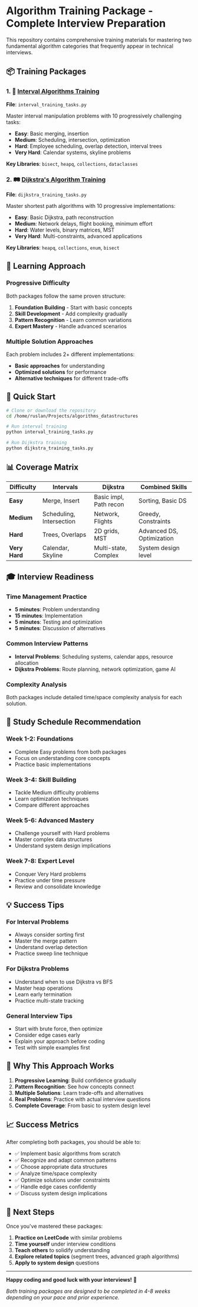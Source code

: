 # Algorithm Training Package - Complete Interview Preparation

This repository contains comprehensive training materials for mastering two fundamental algorithm categories that frequently appear in technical interviews.

## 📦 Training Packages

### 1. 🔗 [Interval Algorithms Training](./INTERVAL_TRAINING_README.md)

**File**: `interval_training_tasks.py`

Master interval manipulation problems with 10 progressively challenging tasks:

- **Easy**: Basic merging, insertion
- **Medium**: Scheduling, intersection, optimization
- **Hard**: Employee scheduling, overlap detection, interval trees
- **Very Hard**: Calendar systems, skyline problems

**Key Libraries**: `bisect`, `heapq`, `collections`, `dataclasses`

### 2. 🛤️ [Dijkstra's Algorithm Training](./DIJKSTRA_TRAINING_README.md)

**File**: `dijkstra_training_tasks.py`

Master shortest path algorithms with 10 progressive implementations:

- **Easy**: Basic Dijkstra, path reconstruction
- **Medium**: Network delays, flight booking, minimum effort
- **Hard**: Water levels, binary matrices, MST
- **Very Hard**: Multi-constraints, advanced applications

**Key Libraries**: `heapq`, `collections`, `enum`, `bisect`

## 🎯 Learning Approach

### Progressive Difficulty

Both packages follow the same proven structure:

1. **Foundation Building** - Start with basic concepts
2. **Skill Development** - Add complexity gradually
3. **Pattern Recognition** - Learn common variations
4. **Expert Mastery** - Handle advanced scenarios

### Multiple Solution Approaches

Each problem includes 2+ different implementations:

- **Basic approaches** for understanding
- **Optimized solutions** for performance
- **Alternative techniques** for different trade-offs

## 🚀 Quick Start

```bash
# Clone or download the repository
cd /home/ruslan/Projects/algorithms_datastructures

# Run interval training
python interval_training_tasks.py

# Run Dijkstra training
python dijkstra_training_tasks.py
```

## 📊 Coverage Matrix

| Difficulty    | Intervals                | Dijkstra               | Combined Skills           |
| ------------- | ------------------------ | ---------------------- | ------------------------- |
| **Easy**      | Merge, Insert            | Basic impl, Path recon | Sorting, Basic DS         |
| **Medium**    | Scheduling, Intersection | Network, Flights       | Greedy, Constraints       |
| **Hard**      | Trees, Overlaps          | 2D grids, MST          | Advanced DS, Optimization |
| **Very Hard** | Calendar, Skyline        | Multi-state, Complex   | System design level       |

## 🎓 Interview Readiness

### Time Management Practice

- **5 minutes**: Problem understanding
- **15 minutes**: Implementation
- **5 minutes**: Testing and optimization
- **5 minutes**: Discussion of alternatives

### Common Interview Patterns

- **Interval Problems**: Scheduling systems, calendar apps, resource allocation
- **Dijkstra Problems**: Route planning, network optimization, game AI

### Complexity Analysis

Both packages include detailed time/space complexity analysis for each solution.

## 🔄 Study Schedule Recommendation

### Week 1-2: Foundations

- Complete Easy problems from both packages
- Focus on understanding core concepts
- Practice basic implementations

### Week 3-4: Skill Building

- Tackle Medium difficulty problems
- Learn optimization techniques
- Compare different approaches

### Week 5-6: Advanced Mastery

- Challenge yourself with Hard problems
- Master complex data structures
- Understand system design implications

### Week 7-8: Expert Level

- Conquer Very Hard problems
- Practice under time pressure
- Review and consolidate knowledge

## 💡 Success Tips

### For Interval Problems

- Always consider sorting first
- Master the merge pattern
- Understand overlap detection
- Practice sweep line technique

### For Dijkstra Problems

- Understand when to use Dijkstra vs BFS
- Master heap operations
- Learn early termination
- Practice multi-state tracking

### General Interview Tips

- Start with brute force, then optimize
- Consider edge cases early
- Explain your approach before coding
- Test with simple examples first

## 🌟 Why This Approach Works

1. **Progressive Learning**: Build confidence gradually
2. **Pattern Recognition**: See how concepts connect
3. **Multiple Solutions**: Learn trade-offs and alternatives
4. **Real Problems**: Practice with actual interview questions
5. **Complete Coverage**: From basic to system design level

## 📈 Success Metrics

After completing both packages, you should be able to:

- ✅ Implement basic algorithms from scratch
- ✅ Recognize and adapt common patterns
- ✅ Choose appropriate data structures
- ✅ Analyze time/space complexity
- ✅ Optimize solutions under constraints
- ✅ Handle edge cases confidently
- ✅ Discuss system design implications

## 🎉 Next Steps

Once you've mastered these packages:

1. **Practice on LeetCode** with similar problems
2. **Time yourself** under interview conditions
3. **Teach others** to solidify understanding
4. **Explore related topics** (segment trees, advanced graph algorithms)
5. **Apply to system design** questions

---

**Happy coding and good luck with your interviews!** 🚀

_Both training packages are designed to be completed in 4-8 weeks depending on your pace and prior experience._
